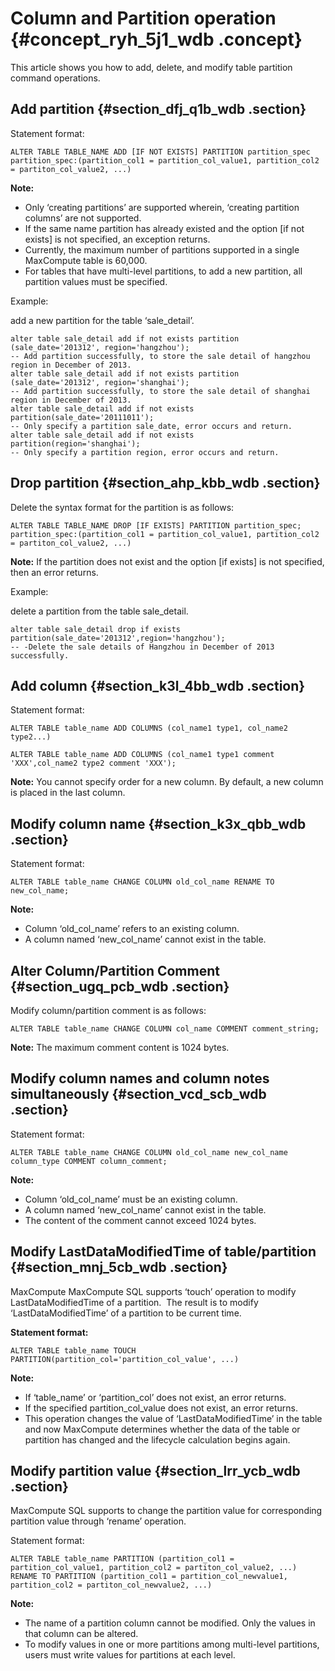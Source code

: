 # Column and Partition operation {#concept_ryh_5j1_wdb .concept}

This article shows you how to add, delete, and modify table partition command operations.

## Add partition {#section_dfj_q1b_wdb .section}

Statement format:

```
ALTER TABLE TABLE_NAME ADD [IF NOT EXISTS] PARTITION partition_spec
partition_spec:(partition_col1 = partition_col_value1, partition_col2 = partiton_col_value2, ...)
```

**Note:** 

-   Only ‘creating partitions’ are supported wherein, ‘creating partition columns’ are not supported.
-   If the same name partition has already existed and the option \[if not exists\] is not specified, an exception returns.
-   Currently, the maximum number of partitions supported in a single MaxCompute table is 60,000.
-   For tables that have multi-level partitions, to add a new partition, all partition values must be specified.

Example: 

add a new partition for the table ‘sale\_detail’.

```
alter table sale_detail add if not exists partition (sale_date='201312', region='hangzhou');
-- Add partition successfully, to store the sale detail of hangzhou region in December of 2013.
alter table sale_detail add if not exists partition (sale_date='201312', region='shanghai');
-- Add partition successfully, to store the sale detail of shanghai region in December of 2013.
alter table sale_detail add if not exists partition(sale_date='20111011');
-- Only specify a partition sale_date, error occurs and return.
alter table sale_detail add if not exists partition(region='shanghai');
-- Only specify a partition region, error occurs and return.
```

## Drop partition {#section_ahp_kbb_wdb .section}

Delete the syntax format for the partition is as follows:

```
ALTER TABLE TABLE_NAME DROP [IF EXISTS] PARTITION partition_spec;
partition_spec:(partition_col1 = partition_col_value1, partition_col2 = partiton_col_value2, ...)
```

**Note:** If the partition does not exist and the option \[if exists\] is not specified, then an error returns.

Example: 

delete a partition from the table sale\_detail.

```
alter table sale_detail drop if exists partition(sale_date='201312',region='hangzhou'); 
-- -Delete the sale details of Hangzhou in December of 2013 successfully.
```

## Add column {#section_k3l_4bb_wdb .section}

Statement format:

```
ALTER TABLE table_name ADD COLUMNS (col_name1 type1, col_name2 type2...)
```

```
ALTER TABLE table_name ADD COLUMNS (col_name1 type1 comment 'XXX',col_name2 type2 comment 'XXX');
```

**Note:** You cannot specify order for a new column. By default, a new column is placed in the last column.

## Modify column name {#section_k3x_qbb_wdb .section}

Statement format:

```
ALTER TABLE table_name CHANGE COLUMN old_col_name RENAME TO new_col_name;
```

**Note:** 

-   Column ‘old\_col\_name’ refers to an existing column.
-   A column named ‘new\_col\_name’ cannot exist in the table.

## Alter Column/Partition Comment {#section_ugq_pcb_wdb .section}

Modify column/partition comment is as follows:

```
ALTER TABLE table_name CHANGE COLUMN col_name COMMENT comment_string;
```

**Note:** The maximum comment content is 1024 bytes.

## Modify column names and column notes simultaneously {#section_vcd_scb_wdb .section}

Statement format:

```
ALTER TABLE table_name CHANGE COLUMN old_col_name new_col_name column_type COMMENT column_comment;
```

**Note:** 

-   Column ‘old\_col\_name’ must be an existing column.
-   A column named ‘new\_col\_name’ cannot exist in the table.
-   The content of the comment cannot exceed 1024 bytes.

## Modify LastDataModifiedTime of table/partition {#section_mnj_5cb_wdb .section}

MaxCompute MaxCompute SQL supports ‘touch’ operation to modify LastDataModifiedTime of a partition.  The result is to modify ‘LastDataModifiedTime’ of a partition to be current time.

**Statement format:**

```
ALTER TABLE table_name TOUCH PARTITION(partition_col='partition_col_value', ...)
```

**Note:** 

-   If ‘table\_name’ or ‘partition\_col’ does not exist, an error returns.
-   If the specified partition\_col\_value does not exist, an error returns.
-   This operation changes the value of ‘LastDataModifiedTime’ in the table and now MaxCompute determines whether the data of the table or partition has changed and the lifecycle calculation begins again.

## Modify partition value {#section_lrr_ycb_wdb .section}

MaxCompute SQL supports to change the partition value for corresponding partition value through ‘rename’ operation.

Statement format:

```
ALTER TABLE table_name PARTITION (partition_col1 = partition_col_value1, partition_col2 = partiton_col_value2, ...) 
RENAME TO PARTITION (partition_col1 = partition_col_newvalue1, partition_col2 = partiton_col_newvalue2, ...)
```

**Note:** 

-   The name of a partition column cannot be modified. Only the values in that column can be altered.
-   To modify values in one or more partitions among multi-level partitions, users must write values for partitions at each level.

